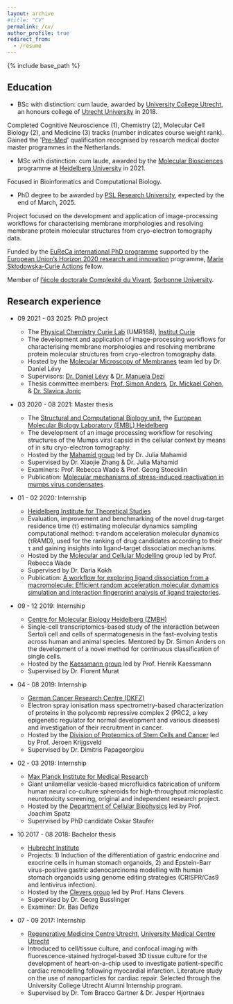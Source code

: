 ```yaml
---
layout: archive
#title: "CV"
permalink: /cv/
author_profile: true
redirect_from:
  - /resume
---
```


{% include base_path %}

Education
------
* BSc with distinction: cum laude, awarded by [University College Utrecht](https://www.uu.nl/en/organisation/university-college-utrecht), an honours college of [Utrecht University](https://www.uu.nl/en) in 2018.

Completed Cognitive Neuroscience (1), Chemistry (2), Molecular Cell Biology (2), and Medicine (3) tracks (number indicates course weight rank). Gained the '[Pre-Med](https://students.uu.nl/en/university-college-utrecht/academics/science/medical-science)' qualification recognised by research medical doctor master programmes in the Netherlands.

* MSc with distinction: cum laude, awarded by the [Molecular Biosciences](https://www.uni-heidelberg.de/en/study/all-subjects/molecular-biosciences/molecular-biosciences-master) programme at [Heidelberg University](https://www.uni-heidelberg.de/en) in 2021.

Focused in Bioinformatics and Computational Biology.

* PhD degree to be awarded by [PSL Research University](https://psl.eu/en), expected by the end of March, 2025.

Project focused on the development and application of image-processing workflows for characterising membrane morphologies and resolving membrane protein molecular structures from cryo-electron tomography data.

Funded by the [EuReCa international PhD programme](https://training.institut-curie.org/eureca) supported by the [European Union’s Horizon 2020 research and innovation](https://research-and-innovation.ec.europa.eu/funding/funding-opportunities/funding-programmes-and-open-calls/horizon-2020_en) programme, [Marie Skłodowska-Curie Actions](https://marie-sklodowska-curie-actions.ec.europa.eu/) fellow. 

Member of [l’école doctorale Complexité du Vivant](https://www.sorbonne-universite.fr/ecoles-doctorales/complexite-du-vivant), [Sorbonne University](https://www.sorbonne-universite.fr/en).


Research experience
------
* 09 2021 - 03 2025: PhD project
  * The [Physical Chemistry Curie Lab](https://institut-curie.org/unit/umr168) (UMR168), [Institut Curie](https://institut-curie.org/)
  * The development and application of image-processing workflows for characterising membrane morphologies and resolving membrane protein molecular structures from cryo-electron tomography data.
  * Hosted by the [Molecular Microscopy of Membranes](https://institut-curie.org/team/levy) team led by Dr. Daniel Lévy
  * Supervisors: [Dr. Daniel Lévy](https://institut-curie.org/personne/daniel-levy) & [Dr. Manuela Dezi](https://institut-curie.org/personne/manuela-dezi)
  * Thesis committee members: [Prof. Simon Anders](https://www.zmbh.uni-heidelberg.de/Anders/), [Dr. Mickael Cohen](http://www.ibpc.fr/en/members-829.htm), & [Dr. Slavica Jonic](https://scai.sorbonne-universite.fr/public/profiles/view/2c3baf02ede0fc8c6be1/67)


* 03 2020 - 08 2021: Master thesis
  * The [Structural and Computational Biology unit](https://www.embl.org/research/units/structural-and-computational-biology/), the [European Molecular Biology Laboratory (EMBL) Heidelberg](https://www.embl.org/sites/heidelberg/)
  * The development of an image processing workflow for resolving structures of the Mumps viral capsid in the cellular context by means of in situ cryo-electron tomography.
  * Hosted by the [Mahamid group](https://www.embl.org/groups/mahamid/) led by Dr. Julia Mahamid
  * Supervised by Dr. Xiaojie Zhang & Dr. Julia Mahamid
  * Examiners: Prof. Rebecca Wade & Prof. Georg Stoecklin 
  * Publication: [Molecular mechanisms of stress-induced reactivation in mumps virus condensates](https://www.sciencedirect.com/science/article/pii/S0092867423002763).

 
* 01 - 02 2020: Internship
  * [Heidelberg Institute for Theoretical Studies](https://www.h-its.org/)
  * Evaluation, improvement and benchmarking of the novel drug-target residence time (τ) estimating molecular dynamics sampling computational method: τ-random acceleration molecular dynamics (τRAMD), used for the ranking of drug candidates according to their τ and gaining insights into ligand-target dissociation mechanisms.
  * Hosted by the [Molecular and Cellular Modelling](https://www.h-its.org/research/mcm/) group led by Prof. Rebecca Wade
  * Supervised by Dr. Daria Kokh
  * Publication: [A workflow for exploring ligand dissociation from a macromolecule: Efficient random acceleration molecular dynamics simulation and interaction fingerprint analysis of ligand trajectories](https://pubs.aip.org/aip/jcp/article-abstract/153/12/125102/1062851/A-workflow-for-exploring-ligand-dissociation-from?redirectedFrom=fulltext).

 
* 09 - 12 2019: Internship
  * [Centre for Molecular Biology Heidelberg (ZMBH)](https://www.zmbh.uni-heidelberg.de/)
  * Single-cell transcriptomics-based study of the interaction between Sertoli cell and cells of spermatogenesis in the fast-evolving testis across human and animal species. Mentored by Dr. Simon Anders on the development of a novel method for continuous classification of single cells.
  * Hosted by the [Kaessmann group](https://www.zmbh.uni-heidelberg.de/Kaessmann/default.shtml) led by Prof. Henrik Kaessmann
  * Supervised by Dr. Florent Murat


* 04 - 08 2019: Internship
  * [German Cancer Research Centre (DKFZ)](https://www.dkfz.de/en/index.html)
  * Electron spray ionisation mass spectrometry-based characterization of proteins in the polycomb repressive complex 2 (PRC2, a key epigenetic regulator for normal development and various diseases) and investigation of their recruitment in cancer. 
  * Hosted by the [Division of Proteomics of Stem Cells and Cancer](https://www.dkfz.de/en/proteomik-stammzellen-krebs/index.php) led by Prof. Jeroen Krijgsveld
  * Supervised by Dr. Dimitris Papageorgiou


* 02 - 03 2019: Internship
  * [Max Planck Institute for Medical Research](https://www.mr.mpg.de/en)
  * Giant unilamellar vesicle-based microfluidics fabrication of uniform human neural co-culture spheroids for high-throughput microplastic neurotoxicity screening, original and independent research project. 
  * Hosted by the [Department of Cellular Biophysics](https://www.mr.mpg.de/13943505/cellular_biophysics) led by Prof. Joachim Spatz
  * Supervised by PhD candidate Oskar Staufer


* 10 2017 - 08 2018: Bachelor thesis
  * [Hubrecht Institute](https://www.hubrecht.eu/)
  * Projects: 1) Induction of the differentiation of gastric endocrine and exocrine cells in human stomach organoids, 2) and Epstein-Barr virus-positive gastric adenocarcinoma modelling with human stomach organoids using genome editing strategies (CRISPR/Cas9 and lentivirus infection). 
  * Hosted by the [Clevers group](https://www.hubrecht.eu/research-groups/clevers-group/) led by Prof. Hans Clevers
  * Supervised by Dr. Georg Busslinger
  * Examiner: Dr. Bas Defize


* 07 - 09 2017: Internship
  * [Regenerative Medicine Centre Utrecht](https://www.umcutrecht.nl/en/regenerative-medicine-center-utrecht), [University Medical Centre Utrecht](https://www.umcutrecht.nl/en)
  * Introduced to cell/tissue culture, and confocal imaging with fluorescence-stained hydrogel-based 3D tissue culture for the development of heart-on-a-chip used to investigate patient-specific cardiac remodelling following myocardial infarction. Literature study on the use of nanoparticles for cardiac repair. Selected through the University College Utrecht Alumni Internship program.
  * Supervised by Dr. Tom Bracco Gartner & Dr. Jesper Hjortnaes

 

 




